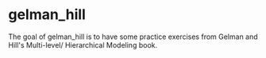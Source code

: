
<!-- README.md is generated from README.Rmd. Please edit that file -->
gelman\_hill
============

The goal of gelman\_hill is to have some practice exercises from Gelman and Hill's Multi-level/ Hierarchical Modeling book.
